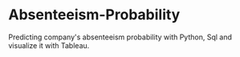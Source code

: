 # Absenteeism-Probability
Predicting company's absenteeism probability with Python, Sql and visualize it with Tableau.
